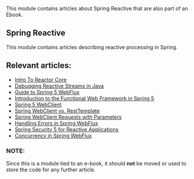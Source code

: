 
This module contains articles about Spring Reactive that are also part of an Ebook.

## Spring Reactive

This module contains articles describing reactive processing in Spring.

## Relevant articles:

- [Intro To Reactor Core](https://www.baeldung.com/reactor-core)
- [Debugging Reactive Streams in Java](https://www.baeldung.com/spring-debugging-reactive-streams)
- [Guide to Spring 5 WebFlux](https://www.baeldung.com/spring-webflux)
- [Introduction to the Functional Web Framework in Spring 5](https://www.baeldung.com/spring-5-functional-web)
- [Spring 5 WebClient](https://www.baeldung.com/spring-5-webclient)
- [Spring WebClient vs. RestTemplate](https://www.baeldung.com/spring-webclient-resttemplate)
- [Spring WebClient Requests with Parameters](https://www.baeldung.com/webflux-webclient-parameters)
- [Handling Errors in Spring WebFlux](https://www.baeldung.com/spring-webflux-errors)
- [Spring Security 5 for Reactive Applications](https://www.baeldung.com/spring-security-5-reactive)
- [Concurrency in Spring WebFlux](https://www.baeldung.com/spring-webflux-concurrency)

### NOTE:

Since this is a module tied to an e-book, it should **not** be moved or used to store the code for any further article.